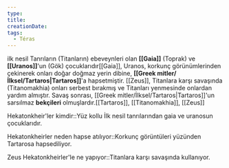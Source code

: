 ```yaml
---
type:
title:
creationDate:
tags:
  - Téras
---
```

 ilk nesil Tanrıların (Titanların) ebeveynleri olan **[[Gaia]]** (Toprak) ve **[[Uranos]]**'un (Gök) çocuklarıdır[[Gaia]], Uranos, korkunç görünümlerinden çekinerek onları doğar doğmaz yerin dibine, **[[Greek mitler/İlksel/Tartaros|Tartaros]]**'a hapsetmiştir. [[Zeus]], Titanlara karşı savaşında (Titanomakhia) onları serbest bırakmış ve Titanları yenmesinde onlardan yardım almıştır. Savaş sonrası, [[Greek mitler/İlksel/Tartaros|Tartaros]]'un sarsılmaz **bekçileri** olmuşlardır.[[Tartaros]], [[Titanomakhia]], [[Zeus]]

Hekatonkheir'ler kimdir::Yüz kollu İlk nesil tanrılarından gaia ve uranosun çocuklarıdır.

Hekatonkheirler neden hapse atılıyor::Korkunç görüntüleri yüzünden Tartarosa hapsediliyor. 

Zeus Hekatonkheirler'le ne yapıyor::Titanlara karşı savaşında kullanıyor.